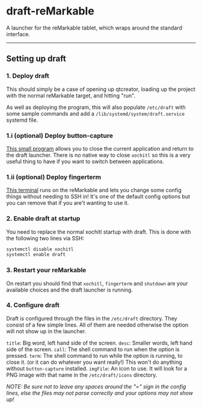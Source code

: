 # draft-reMarkable
A launcher for the reMarkable tablet, which wraps around the standard interface.

* * *

## Setting up draft

### 1. Deploy draft
This should simply be a case of opening up qtcreator, loading up the project with the normal reMarkable target, and hitting "run".

As well as deploying the program, this will also populate `/etc/draft` with some sample commands and add a `/lib/systemd/system/draft.service` systemd file.


### 1.i (optional) Deploy button-capture

[This small program](https://github.com/dixonary/button-capture-reMarkable) allows you to close the current application and return to the draft launcher. There is no native way to close `xochitl` so this is a very useful thing to have if you want to switch between applications. 


### 1.ii (optional) Deploy fingerterm

[This terminal](https://github.com/dixonary/fingerterm-reMarkable) runs on the reMarkable and lets you change some config things without needing to SSH in! It's one of the default config options but you can remove that if you are't wanting to use it.

### 2. Enable draft at startup
You need to replace the normal xochitl startup with draft. This is done with the following two lines via SSH:

```bash
systemctl disable xochitl
systemctl enable draft
```

### 3. Restart your reMarkable

On restart you should find that `xochitl`, `fingerterm` and `shutdown` are your available choices and the draft launcher is running.

### 4. Configure draft

Draft is configured through the files in the `/etc/draft` directory. They consist of a few simple lines. All of them are needed otherwise the option will not show up in the launcher.

`title`: Big word, left hand side of the screen.
`desc`: Smaller words, left hand side of the screen.
`call`: The shell command to run when the option is pressed.
`term`: The shell command to run while the option is running, to close it. (or it can do whatever you want really!) This won't do anything without `button-capture` installed.
`imgFile`: An icon to use. It will look for a PNG image with that name in the `/etc/draft/icons` directory.

*NOTE: Be sure not to leave any spaces around the "=" sign in the config lines, else the files may not parse correctly and your options may not show up!*

